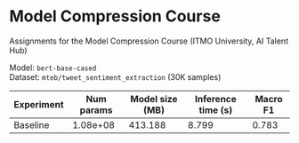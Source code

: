 # Model Compression Course
Assignments for the Model Compression Course (ITMO University, AI Talent Hub)

Model: ```bert-base-cased```  
Dataset: ```mteb/tweet_sentiment_extraction``` (30K samples)

| Experiment | Num params | Model size (MB) | Inference time (s) | Macro F1 |
|------------|------------|-----------------|--------------------|----------|
| Baseline   | 1.08e+08   | 413.188         | 8.799              | 0.783   | 
